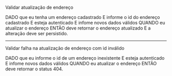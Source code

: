 
Validar atualização de endereço

DADO que eu tenha um endereço cadastrado
E informe o id do endereço cadastrado
E esteja autenticado
E infome novos dados válidos
QUANDO eu atualizar o endereço
ENTÃO deve retornar o endereço atualizado
E a alteração deve ser persistido.
____________________________________________________________________________________

Validar falha na atualização de endereço com id inválido

DADO que eu informe o id de um endereço inexistente
E esteja autenticado
E infome novos dados válidos
QUANDO eu atualizar o endereço
ENTÃO deve retornar o status 404.